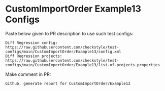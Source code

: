 # CustomImportOrder Example13 Configs
Paste below given to PR description to use such test configs:
```
Diff Regression config: https://raw.githubusercontent.com/checkstyle/test-configs/main/CustomImportOrder/Example13/config.xml
Diff Regression projects: https://raw.githubusercontent.com/checkstyle/test-configs/main/CustomImportOrder/Example13/list-of-projects.properties
```
Make comment in PR:
```
Github, generate report for CustomImportOrder/Example13
```
